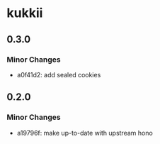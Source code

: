 # kukkii

## 0.3.0

### Minor Changes

- a0f41d2: add sealed cookies

## 0.2.0

### Minor Changes

- a19796f: make up-to-date with upstream hono
